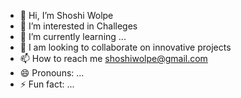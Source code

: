 - 👋 Hi, I’m Shoshi Wolpe
- 👀 I’m interested in Challeges
- 🌱 I’m currently learning ...
- 💞️  I am looking to collaborate on innovative projects
- 📫 How to reach me  shoshiwolpe@gmail.com
- 😄 Pronouns: ...
- ⚡ Fun fact: ...

<!---
shoshiGit/shoshiGit is a ✨ special ✨ repository because its `README.md` (this file) appears on your GitHub profile.
You can click the Preview link to take a look at your changes.
--->
